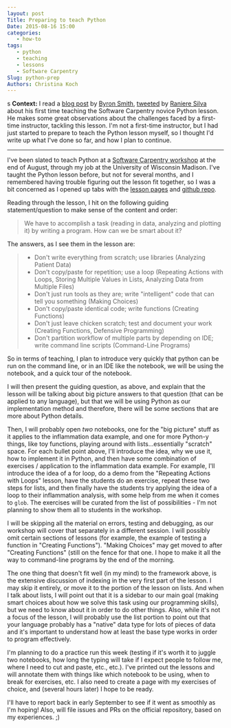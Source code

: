 ```yaml
---
layout: post
Title: Preparing to teach Python
Date: 2015-08-16 15:00
categories: 
   - how-to
tags: 
   - python
   - teaching
   - lessons
   - Software Carpentry
Slug: python-prep
Authors: Christina Koch
---
```

s
**Context:** I read a [blog post](http://blog.byronjsmith.com/swc-python-lesson.html) by [Byron Smith](https://twitter.com/ByronJSmith), [tweeted](https://twitter.com/rgaiacs/status/632519587679084544) by [Raniere Silva](https://twitter.com/rgaiacs) about his first time teaching the Software Carpentry novice Python lesson.  He makes some great observations about the challenges 
faced by a first-time instructor, tackling this lesson.  I'm not a first-time instructor, but I had just started to prepare to teach the Python lesson myself, so I thought I'd write up what I've done so far, and how I plan to 
continue.  

<hr>

I've been slated to teach Python at a [Software Carpentry workshop](http://uw-madison-aci.github.io/2015-08-26-uw-madison/) at the 
end of August, through my job at the University of Wisconsin Madison.  I've 
taught the Python lesson before, but not for several months, and I remembered 
having trouble figuring out the lesson fit together, so I was a bit 
concerned as I opened up tabs with the [lesson pages](http://swcarpentry.github.io/python-novice-inflammation/) and [github repo](https://github.com/swcarpentry/python-novice-inflammation).  

Reading through the lesson, I hit on the following guiding statement/question to make sense of the content 
and order: 

> We have to accomplish a task (reading in data, analyzing and plotting it)
> by writing a program.  How can we be smart about it?

The answers, as I see them in the lesson are: 
> * Don't write everything from scratch; use libraries (Analyzing Patient Data)
> * Don't copy/paste for repetition; use a loop (Repeating Actions with Loops, Storing Multiple Values in Lists, Analyzing Data from Multiple Files)
> * Don't just run tools as they are; write "intelligent" code that can tell you something (Making Choices)
> * Don't copy/paste identical code; write functions (Creating Functions)
> * Don't just leave chicken scratch; test and document your work (Creating Functions, Defensive Programming)
> * Don't partition workflow of multiple parts by depending on IDE; write command line scripts (Command-Line Programs)

So in terms of teaching, 
I plan to introduce very quickly that python can be run on the command line, 
or in an IDE like the notebook, we will be using the notebook, and a quick tour 
of the notebook.  

I will then present the guiding question, as above, and explain that the lesson 
will be talking about big picture answers to that question (that can be applied 
to any language), but that we will be using Python as our implementation method 
and therefore, there will be some sections that are more about Python details.  

Then, I will probably open *two* notebooks, one for the "big picture" stuff as 
it applies to the inflammation data example, and one for more Python-y things, 
like toy functions, playing around with lists...essentially "scratch" space.  For 
each bullet point above, I'll introduce the idea, why we use it, how to 
implement it in Python, and then have some combination of exercises / application 
to the inflammation data example.  For example, I'll introduce the idea of a 
for loop, do a demo from the "Repeating Actions with Loops" lesson, have the 
students do an exercise, repeat these two steps for lists, and then finally have the students 
try applying the idea of a loop to their inflammation analysis, with some help from me 
when it comes to `glob`.  The exercises will be curated from the list 
of possibilities - I'm not planning to show them all to students in the
workshop. 

I will be skipping all the material on errors, testing and debugging, as our 
workshop will cover that separately in a different session. I will possibly 
omit certain sections of lessons (for example, the example of testing a function in 
"Creating Functions").  "Making Choices" may get moved to after "Creating Functions" 
(still on the fence for that one.   I hope to make it 
all the way to command-line programs by the end of the morning.  

The one thing that doesn't fit well 
(in my mind) to the 
framework above, is the extensive discussion of indexing in the very first part of 
the lesson.  I may skip it entirely, or move it to the portion of the lesson on 
lists.  And when I talk about lists, I will point out that it is a sidebar to 
our main goal (making smart choices about how we solve this task using our programming skills), but we need to know about it in order to 
do other things.  Also, while it's not a focus of the lesson, I will probably 
use the list portion to point out that your language probably has a "native" 
data type for lots of pieces of data and it's important to understand how at 
least the base type works in order to program effectively.  

I'm planning to do a practice run this week
(testing if it's worth it to juggle 
two notebooks, how long the typing will take if I expect people to follow me, 
where I need to cut and paste, etc., etc.).  I've printed out the lessons and will 
annotate them with things like which notebook to be using, when to break for 
exercises, etc.  I also need to create a page with my exercises of choice, and 
(several hours later) I hope to be ready.  

I'll have to report back in early September to see if it went as smoothly 
as I'm hoping!  Also, will file issues and PRs on the official repository, 
based on my experiences.  ;)  